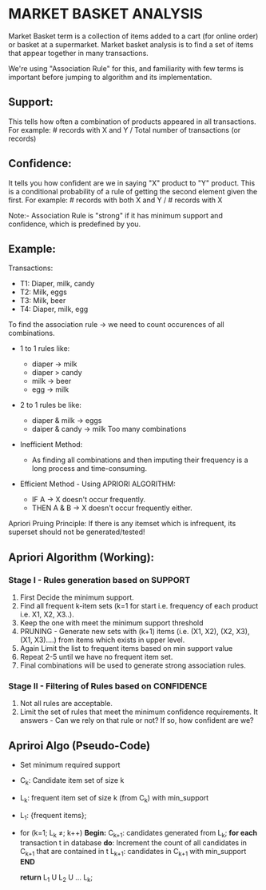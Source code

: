 # MARKET BASKET ANALYSIS

Market Basket term is a collection of items added to a cart (for online order) or basket at a supermarket. Market basket analysis is to find a set of items that appear together in many transactions.

We're using "Association Rule" for this, and familiarity with few terms is important before jumping to algorithm and its implementation.

## Support:

This tells how often a combination of products appeared in all transactions. 
For example: # records with X and Y / Total number of transactions (or records)

## Confidence:

It tells you how confident are we in saying "X" product to "Y" product.
This is a conditional probability of a rule of getting the second element given the first.
For example: # records with both X and Y / # records with X

Note:- Association Rule is "strong" if it has minimum support and confidence, which is predefined by you.

## Example:

Transactions:
* T1: Diaper, milk, candy
* T2: Milk, eggs
* T3: Milk, beer
* T4: Diaper, milk, egg

To find the association rule -> we need to count occurences of all combinations.
* 1 to 1 rules like:
  - diaper -> milk
  - diaper > candy
  - milk -> beer
  - egg -> milk

* 2 to 1 rules be like:
  - diaper & milk -> eggs
  - daiper & candy -> milk
Too many combinations

* Inefficient Method:
  - As finding all combinations and then imputing their frequency is a long process and time-consuming.

* Efficient Method - Using APRIORI ALGORITHM:
  - IF A -> X doesn't occur frequently.
  - THEN A & B -> X doesn't occur frequently either.

Apriori Pruing Principle: If there is any itemset which is infrequent, its superset should not be generated/tested! 

## Apriori Algorithm (Working):
### Stage I - Rules generation based on SUPPORT
1. First Decide the minimum support.
2. Find all frequent k-item sets (k=1 for start i.e. frequency of each product i.e. X1, X2, X3..).
3. Keep the one with meet the minimum support threshold
4. PRUNING - Generate new sets with (k+1) items (i.e. (X1, X2), (X2, X3), (X1, X3)....) from items which exists in upper level.
5. Again Limit the list to frequent items based on min support value
6. Repeat 2-5 until we have no frequent item set.
7. Final combinations will be used to generate strong association rules.

### Stage II - Filtering of Rules based on CONFIDENCE
1. Not all rules are acceptable.
2. Limit the set of rules that meet the minimum confidence requirements. It answers - Can we rely on that rule or not? If so, how confident are we?

## Apriroi Algo (Pseudo-Code)
* Set minimum required support
* C<sub>k</sub>: Candidate item set of size k
* L<sub>k</sub>: frequent item set of size k (from C<sub>k</sub>) with min_support

* L<sub>1</sub>: {frequent items};
* for (k=1; L<sub>k</sub> $\neq$; k++)
  <b>Begin:</b>
    C<sub>k+1</sub>: candidates generated from L<sub>k</sub>;
    <b>for each</b> transaction t in database <b>do</b>:
      Increment the count of all candidates in C<sub>k+1</sub> that are contained in t
    L<sub>k+1</sub>: candidates in C<sub>k+1</sub> with min_support
  <b>END</b>

  <b>return</b> L<sub>1</sub> U L<sub>2</sub> U ... L<sub>k</sub>;


    
